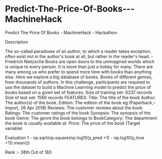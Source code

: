# Predict-The-Price-Of-Books---MachineHack
Predict The Price Of Books - MachineHack - Hackathon

Description

The so-called paradoxes of an author, to which a reader takes exception, often exist not in the author's book at all, but rather in the reader's head. - Friedrich Nietzsche Books are open doors to the unimagined worlds which is unique to every person. It is more than just a hobby for many. There are many among us who prefer to spend more time with books than anything else. Here we explore a big database of books. Books of different genres, from thousands of authors. In this challenge, participants are required to use the dataset to build a Machine Learning model to predict the price of books based on a given set of features. Size of training set: 6237 records Size of test set: 1560 records FEATURES: Title: The title of the book Author: The author(s) of the book. Edition: The edition of the book eg (Paperback,– Import, 26 Apr 2018) Reviews: The customer reviews about the book Ratings: The customer ratings of the book Synopsis: The synopsis of the book Genre: The genre the book belongs to BookCategory: The department the book is usually available at. Price: The price of the book (Target variable)



Evaluation
1 - np.sqrt(np.square(np.log10(y_pred +1) - np.log10(y_true +1)).mean())



Rank :- 38th Out of 183

